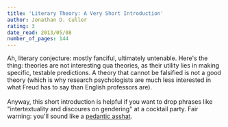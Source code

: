 ```yaml
---
title: 'Literary Theory: A Very Short Introduction'
author: Jonathan D. Culler
rating: 3
date_read: 2013/05/08
number_of_pages: 144
---
```


Ah, literary conjecture: mostly fanciful, ultimately untenable. Here's the thing: theories are not interesting qua theories, as their utility lies in making specific, testable predictions. A theory that cannot be falsified is not a good theory (which is why research psychologists are much less interested in what Freud has to say than English professors are).<br/><br/>Anyway, this short introduction is helpful if you want to drop phrases like "intertextuality and discoures on gendering" at a cocktail party. Fair warning: you'll sound like a <a href="http://www.youtube.com/watch?v=B1AG87vNjms">pedantic asshat</a>.